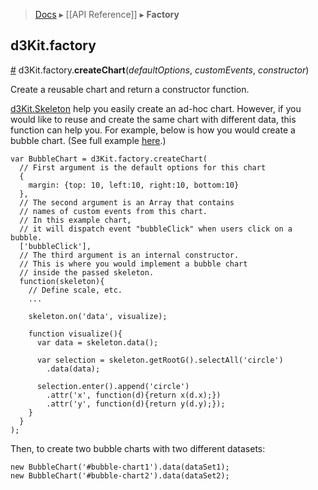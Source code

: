 > [Docs](README) ▸ [[API Reference]] ▸ **Factory**

## d3Kit.factory

<a name="createChart" href="Factory#createChart">#</a> d3Kit.factory.**createChart**(*defaultOptions*, *customEvents*, *constructor*)

Create a reusable chart and return a constructor function.

[d3Kit.Skeleton](Skeleton) help you easily create an ad-hoc chart. However, if you would like to reuse and create the same chart with different data, this function can help you. For example, below is how you would create a bubble chart. (See full example [here](http://bl.ocks.org/kristw/d8b15dd09a4c3510621c).)

```
var BubbleChart = d3Kit.factory.createChart(
  // First argument is the default options for this chart
  {
    margin: {top: 10, left:10, right:10, bottom:10}
  },
  // The second argument is an Array that contains
  // names of custom events from this chart.
  // In this example chart,
  // it will dispatch event "bubbleClick" when users click on a bubble.
  ['bubbleClick'],
  // The third argument is an internal constructor.
  // This is where you would implement a bubble chart
  // inside the passed skeleton.
  function(skeleton){
  	// Define scale, etc.
  	...

  	skeleton.on('data', visualize);

  	function visualize(){
  	  var data = skeleton.data();

	  var selection = skeleton.getRootG().selectAll('circle')
	  	.data(data);

	  selection.enter().append('circle')
	  	.attr('x', function(d){return x(d.x);})
	  	.attr('y', function(d){return y(d.y);});
  	}
  }
);
```

Then, to create two bubble charts with two different datasets:

```
new BubbleChart('#bubble-chart1').data(dataSet1);
new BubbleChart('#bubble-chart2').data(dataSet2);
```